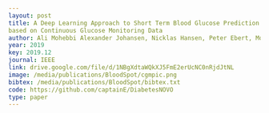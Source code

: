 ```yaml
--- 
layout: post
title: A Deep Learning Approach to Short Term Blood Glucose Prediction
based on Continuous Glucose Monitoring Data
author: Ali Mohebbi Alexander Johansen, Nicklas Hansen, Peter Ebert, Morten Mørup
year: 2019
key: 2019.12
journal: IEEE
link: drive.google.com/file/d/1NBgXdtaWQkXJ5FmE2erUcNC0nRjdJtNL
image: /media/publications/BloodSpot/cgmpic.png
bibtex: /media/publications/BloodSpot/bibtex.txt
code: https://github.com/captainE/DiabetesNOVO
type: paper
---
```

